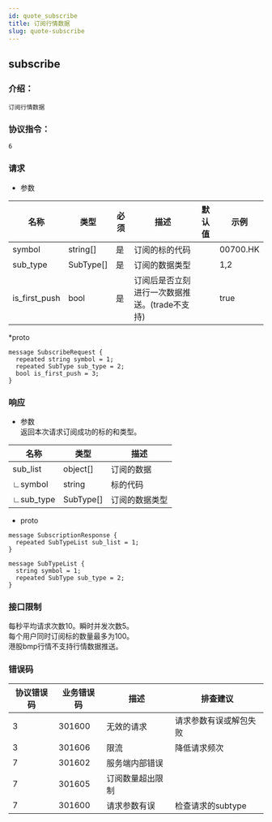 ```yaml
---
id: quote_subscribe
title: 订阅行情数据
slug: quote-subscribe
---
```


## subscribe

### 介绍：
    订阅行情数据
### 协议指令：
    6
### 请求
* 参数

| 名称 | 类型   | 必须  | 描述      |  默认值  |  示例   |
|-------|-------|-----|---------|-----|----|
| symbol | string[]   | 是  | 订阅的标的代码  | | 00700.HK|
| sub_type | SubType[] | 是 | 订阅的数据类型| | 1,2|
| is_first_push | bool | 是 | 订阅后是否立刻进行一次数据推送。(trade不支持)| | true|

*proto
```
message SubscribeRequest {
  repeated string symbol = 1;
  repeated SubType sub_type = 2;
  bool is_first_push = 3;
}
```

### 响应
* 参数    
返回本次请求订阅成功的标的和类型。

| 名称 | 类型   | 描述  | 
|-------|-------|-----|
|sub_list|object[]|订阅的数据|
|∟symbol|string|标的代码|
|∟sub_type|SubType[]|订阅的数据类型|

* proto
```
message SubscriptionResponse {
  repeated SubTypeList sub_list = 1;
}

message SubTypeList {
  string symbol = 1;
  repeated SubType sub_type = 2;
}
```
### 接口限制
每秒平均请求次数10。瞬时并发次数5。    
每个用户同时订阅标的数量最多为100。    
港股bmp行情不支持行情数据推送。

### 错误码

| 协议错误码 | 业务错误码   | 描述  | 排查建议|
|-------|-------|-----|----|
|3 | 301600| 无效的请求|请求参数有误或解包失败|
|3 | 301606| 限流|降低请求频次|
|7 | 301602| 服务端内部错误||
|7 | 301605| 订阅数量超出限制||
|7 | 301600| 请求参数有误|检查请求的subtype|


